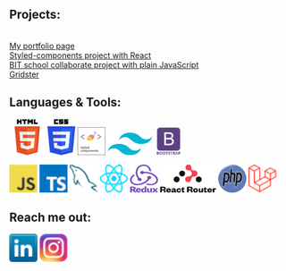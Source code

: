 <h2>Projects:</h2><br>
<a href="https://leogytis.github.io/">My portfolio page</a><br>
<a href="https://leogytis.github.io/e-study/">Styled-components project with React</a><br>
<a href="https://leogytis.github.io/braintech/">BIT school collaborate project with plain JavaScript</a><br>
<a href="https://leogytis.github.io/gridster/">Gridster</a><br>

<h2>Languages & Tools:</h2>
<a href="https://www.w3schools.com/html/" title="html"><img src="icons/html2.png" width="64" height="64" /></a>
<a href="https://www.w3schools.com/css/" title="css"><img src="icons/css2.png" width="50" height="64" /></a>
<a href="https://styled-components.com/" title="Laravel"><img src="icons/styled-components.png" width="50" height="50"/></a>
<a href="https://tailwindcss.com/" title="Laravel"><img src="icons/tailwind.png" width="80" height="40"/></a>
<a href="https://bootsrap.com/" title="Laravel"><img src="icons/bootsrap.png" width="50" height="50"/></a><br>

<a href="https://en.wikipedia.org/wiki/JavaScript" title="JavaScript"><img src="icons/javascript.png" width="50" height="50" /></a>
<a href="https://www.typescriptlang.org/" title="TypeScript"><img src="icons/typescript.png" width="50" height="50"/></a>
<a href="https://www.mysql.com/" title="MySQL"><img src="icons/mysql.png" width="50" height="50"/></a>
<a href="https://reactjs.org/" title="React"><img src="icons/react.png" width="50" height="50"/></a>
<a href="https://redux.js.org/" title="React"><img src="icons/redux.png" width="50" height="50"/></a>
<a href="https://reactrouter.com/en/main" title="React"><img src="icons/react-router.png" width="100" height="50"/></a>
<a href="https://www.php.net/" title="PHP"><img src="icons/php.png" width="50" height="50"/></a>
<a href="https://laravel.com/" title="Laravel"><img src="icons/laravel.png" width="50" height="50"/></a>

<h2>Reach me out:</h2>
<a href="https://www.linkedin.com/in/gytis-leonavicius-74839519a/" title="LinkedIn"><img src="icons/linkedin.png" width="50" height="50"/></a>
<a href="https://www.instagram.com/leogytis/" title="Instagram"><img src="icons/instagram.png" width="50" height="50"/></a>
